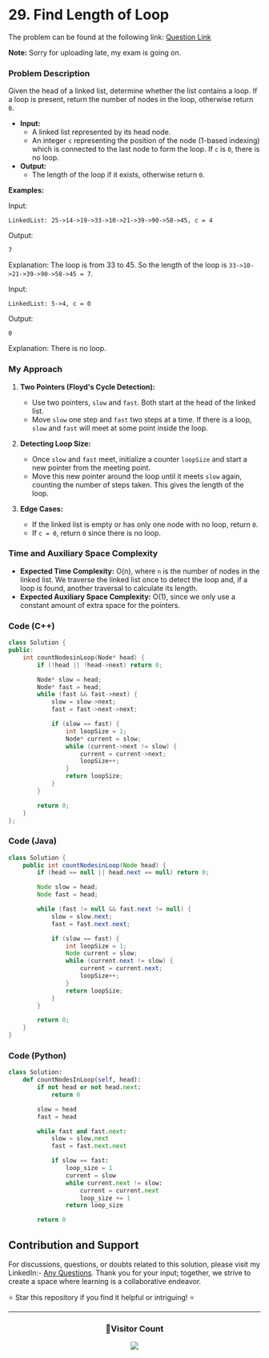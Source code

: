 # **29. Find Length of Loop**

The problem can be found at the following link: [Question Link](https://www.geeksforgeeks.org/problems/find-length-of-loop/1)

**Note:** Sorry for uploading late, my exam is going on.

### Problem Description

Given the head of a linked list, determine whether the list contains a loop. If a loop is present, return the number of nodes in the loop, otherwise return `0`.

- **Input:**
  - A linked list represented by its head node.
  - An integer `c` representing the position of the node (1-based indexing) which is connected to the last node to form the loop. If `c` is `0`, there is no loop.
- **Output:**
  - The length of the loop if it exists, otherwise return `0`.

**Examples:**

Input:

```
LinkedList: 25->14->19->33->10->21->39->90->58->45, c = 4
```

Output:

```
7
```

Explanation: The loop is from 33 to 45. So the length of the loop is `33->10->21->39->90->58->45 = 7`.

Input:

```
LinkedList: 5->4, c = 0
```

Output:

```
0
```

Explanation: There is no loop.

### My Approach

1. **Two Pointers (Floyd's Cycle Detection):**

   - Use two pointers, `slow` and `fast`. Both start at the head of the linked list.
   - Move `slow` one step and `fast` two steps at a time. If there is a loop, `slow` and `fast` will meet at some point inside the loop.

2. **Detecting Loop Size:**

   - Once `slow` and `fast` meet, initialize a counter `loopSize` and start a new pointer from the meeting point.
   - Move this new pointer around the loop until it meets `slow` again, counting the number of steps taken. This gives the length of the loop.

3. **Edge Cases:**
   - If the linked list is empty or has only one node with no loop, return `0`.
   - If `c = 0`, return `0` since there is no loop.

### Time and Auxiliary Space Complexity

- **Expected Time Complexity:** O(n), where `n` is the number of nodes in the linked list. We traverse the linked list once to detect the loop and, if a loop is found, another traversal to calculate its length.
- **Expected Auxiliary Space Complexity:** O(1), since we only use a constant amount of extra space for the pointers.

### Code (C++)

```cpp
class Solution {
public:
    int countNodesinLoop(Node* head) {
        if (!head || !head->next) return 0;

        Node* slow = head;
        Node* fast = head;
        while (fast && fast->next) {
            slow = slow->next;
            fast = fast->next->next;

            if (slow == fast) {
                int loopSize = 1;
                Node* current = slow;
                while (current->next != slow) {
                    current = current->next;
                    loopSize++;
                }
                return loopSize;
            }
        }

        return 0;
    }
};
```

### Code (Java)

```java
class Solution {
    public int countNodesinLoop(Node head) {
        if (head == null || head.next == null) return 0;

        Node slow = head;
        Node fast = head;

        while (fast != null && fast.next != null) {
            slow = slow.next;
            fast = fast.next.next;

            if (slow == fast) {
                int loopSize = 1;
                Node current = slow;
                while (current.next != slow) {
                    current = current.next;
                    loopSize++;
                }
                return loopSize;
            }
        }

        return 0;
    }
}
```

### Code (Python)

```python
class Solution:
    def countNodesInLoop(self, head):
        if not head or not head.next:
            return 0

        slow = head
        fast = head

        while fast and fast.next:
            slow = slow.next
            fast = fast.next.next

            if slow == fast:
                loop_size = 1
                current = slow
                while current.next != slow:
                    current = current.next
                    loop_size += 1
                return loop_size

        return 0
```

## Contribution and Support

For discussions, questions, or doubts related to this solution, please visit my LinkedIn:- [Any Questions](https://www.linkedin.com/in/patel-hetkumar-sandipbhai-8b110525a/). Thank you for your input; together, we strive to create a space where learning is a collaborative endeavor.

⭐ Star this repository if you find it helpful or intriguing! ⭐

---

<div align=center>
  <h3><b>📍Visitor Count</b></h3>
</div>

<p align="center" >   
  <img src="https://profile-counter.glitch.me/Hunterdii/count.svg" />  
</p>
